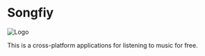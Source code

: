 # Songfiy

![Logo](https://i.ibb.co/h26NdcZ/image.png)

This is a cross-platform applications for listening to music for free.